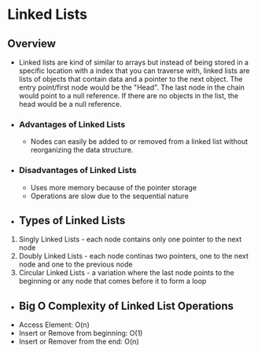 # Linked Lists

## Overview
- Linked lists are kind of similar to arrays but instead of being stored in a specific location with a index that you can traverse with, linked lists are lists of objects that contain data and a pointer to the next object. The entry point/first node would be the "Head". The last node in the chain would point to a null reference. If there are no objects in the list, the head would be a null reference.

- ### Advantages of Linked Lists
    - Nodes can easily be added to or removed from a linked list without reorganizing the data structure.

- ### Disadvantages of Linked Lists
    - Uses more memory because of the pointer storage
    - Operations are slow due to the sequential nature

- ## Types of Linked Lists
1. Singly Linked Lists - each node contains only one pointer to the next node
2. Doubly Linked Lists - each node continas two pointers, one to the next node and one to the previous node
3. Circular Linked Lists - a variation where the last node points to the beginning or any node that comes before it to form a loop

- ## Big O Complexity of Linked List Operations
- Access Element: O(n)
- Insert or Remove from beginning: O(1)
- Insert or Remover from the end: O(n)